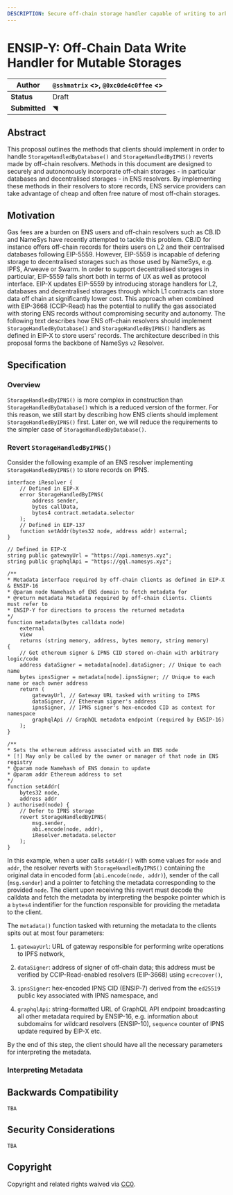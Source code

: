 ```yaml
---
DESCRIPTION: Secure off-chain storage handler capable of writing to arbitary non-EVM storage
---
```


# ENSIP-Y: Off-Chain Data Write Handler for Mutable Storages

| **Author**    | `@sshmatrix` \<>, `@0xc0de4c0ffee` \<> |
| ------------- | ---------------------------------------------------------------- |
| **Status**    | Draft                                                            |
| **Submitted** | ◥                                                                |


## Abstract
This proposal outlines the methods that clients should implement in order to handle `StorageHandledByDatabase()` and `StorageHandledByIPNS()` reverts made by off-chain resolvers. Methods in this document are designed to securely and autonomously incorporate off-chain storages - in particular databases and decentralised storages - in ENS resolvers. By implementing these methods in their resolvers to store records, ENS service providers can take advantage of cheap and often free nature of most off-chain storages.

## Motivation
Gas fees are a burden on ENS users and off-chain resolvers such as CB.ID and NameSys have recently attempted to tackle this problem. CB.ID for instance offers off-chain records for theirs users on L2 and their centralised databases following EIP-5559. However, EIP-5559 is incapable of defering storage to decentralised storages such as those used by NameSys, e.g. IPFS, Arweave or Swarm. In order to support decentralised storages in particular, EIP-5559 falls short both in terms of UX as well as protocol interface. EIP-X updates EIP-5559 by introducing storage handlers for L2, databases and decentralised storages through which L1 contracts can store data off chain at significantly lower cost. This approach when combined with EIP-3668 (CCIP-Read) has the potential to nullify the gas associated with storing ENS records without compromising security and autonomy. The following text describes how ENS off-chain resolvers should implement `StorageHandledByDatabase()` and `StorageHandledByIPNS()` handlers as defined in EIP-X to store users' records. The architecture described in this proposal forms the backbone of NameSys `v2` Resolver.

## Specification
### Overview
`StorageHandledByIPNS()` is more complex in construction than `StorageHandledByDatabase()` which is a reduced version of the former. For this reason, we still start by describing how ENS clients should implement `StorageHandledByIPNS()` first. Later on, we will reduce the requirements to the simpler case of `StorageHandledByDatabase()`.

### Revert `StorageHandledByIPNS()`
Consider the following example of an ENS resolver implementing `StorageHandledByIPNS()` to store records on IPNS.

```solidity
interface iResolver {
    // Defined in EIP-X
    error StorageHandledByIPNS(
        address sender,
        bytes callData,
        bytes4 contract.metadata.selector
    );
    // Defined in EIP-137
    function setAddr(bytes32 node, address addr) external;
}

// Defined in EIP-X
string public gatewayUrl = "https://api.namesys.xyz";
string public graphqlApi = "https://gql.namesys.xyz";

/** 
* Metadata interface required by off-chain clients as defined in EIP-X & ENSIP-16
* @param node Namehash of ENS domain to fetch metadata for
* @return metadata Metadata required by off-chain clients. Clients must refer to
* ENSIP-Y for directions to process the returned metadata
*/
function metadata(bytes calldata node)
    external
    view
    returns (string memory, address, bytes memory, string memory)
{   
    // Get ethereum signer & IPNS CID stored on-chain with arbitrary logic/code
    address dataSigner = metadata[node].dataSigner; // Unique to each name
    bytes ipnsSigner = metadata[node].ipnsSigner; // Unique to each name or each owner address
    return (
        gatewayUrl, // Gateway URL tasked with writing to IPNS
        dataSigner, // Ethereum signer's address
        ipnsSigner, // IPNS signer's hex-encoded CID as context for namespace
        graphqlApi // GraphQL metadata endpoint (required by ENSIP-16)
    );
}

/**
* Sets the ethereum address associated with an ENS node
* [!] May only be called by the owner or manager of that node in ENS registry
* @param node Namehash of ENS domain to update
* @param addr Ethereum address to set
*/
function setAddr(
    bytes32 node,
    address addr
) authorised(node) {
    // Defer to IPNS storage
    revert StorageHandledByIPNS(
        msg.sender,
        abi.encode(node, addr),
        iResolver.metadata.selector
    );
}
```

In this example, when a user calls `setAddr()` with some values for `node` and `addr`, the resolver reverts with `StorageHandledByIPNS()` containing the original data in encoded form (`abi.encode(node, addr)`), sender of the call (`msg.sender`) and a pointer to fetching the metadata corresponding to the provided `node`. The client upon receiving this revert must decode the calldata and fetch the metadata by interpreting the bespoke pointer which is a `bytes4` indentifier for the function responsible for providing the metadata to the client.

The `metadata()` function tasked with returning the metadata to the clients spits out at most four parameters:

1. `gatewayUrl`: URL of gateway responsible for performing write operations to IPFS network,

2. `dataSigner`: address of signer of off-chain data; this address must be verified by CCIP-Read-enabled resolvers (EIP-3668) using `ecrecover()`,

3. `ipnsSigner`: hex-encoded IPNS CID (ENSIP-7) derived from the `ed25519` public key associated with IPNS namespace, and

4. `graphqlApi`: string-formatted URL of GraphQL API endpoint broadcasting all other metadata required by ENSIP-16, e.g. information about subdomains for wildcard resolvers (ENSIP-10), `sequence` counter of IPNS update required by EIP-X etc.

By the end of this step, the client should have all the necessary parameters for interpreting the metadata.

### Interpreting Metadata



## Backwards Compatibility
`TBA`

## Security Considerations
`TBA`

## Copyright
Copyright and related rights waived via [CC0](../LICENSE.md).